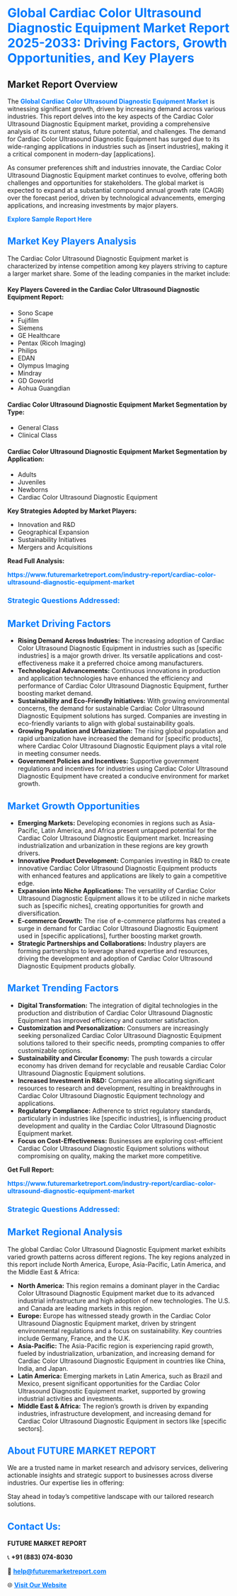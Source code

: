 <h1 style="color: #007BFF;">Global Cardiac Color Ultrasound Diagnostic Equipment Market Report 2025-2033: Driving Factors, Growth Opportunities, and Key Players</h1>

<section id="overview">
<h2>Market Report Overview</h2>
<p>The <a href="https://www.futuremarketreport.com/industry-report/cardiac-color-ultrasound-diagnostic-equipment-market" style="color: #007BFF; text-decoration: none;"><strong>Global Cardiac Color Ultrasound Diagnostic Equipment Market</strong></a> is witnessing significant growth, driven by increasing demand across various industries. This report delves into the key aspects of the Cardiac Color Ultrasound Diagnostic Equipment market, providing a comprehensive analysis of its current status, future potential, and challenges. The demand for Cardiac Color Ultrasound Diagnostic Equipment has surged due to its wide-ranging applications in industries such as [insert industries], making it a critical component in modern-day [applications].</p>
<p>As consumer preferences shift and industries innovate, the Cardiac Color Ultrasound Diagnostic Equipment market continues to evolve, offering both challenges and opportunities for stakeholders. The global market is expected to expand at a substantial compound annual growth rate (CAGR) over the forecast period, driven by technological advancements, emerging applications, and increasing investments by major players.</p>
</section>

<section id="overview">
<p><a href="https://www.futuremarketreport.com/request-sample/reportId=125251" style="color: #007BFF; text-decoration: none;"><strong>Explore Sample Report Here</strong></a></p>
</section>

<section id="key-players">
<h2 style="color: #007BFF;">Market Key Players Analysis</h2>
<p>The Cardiac Color Ultrasound Diagnostic Equipment market is characterized by intense competition among key players striving to capture a larger market share. Some of the leading companies in the market include:</p>
<h4>Key Players Covered in the Cardiac Color Ultrasound Diagnostic Equipment Report:</h4>
<ul><li>Sono Scape</li><li>Fujifilm</li><li>Siemens</li><li>GE Healthcare</li><li>Pentax (Ricoh Imaging)</li><li>Philips</li><li>EDAN</li><li>Olympus Imaging</li><li>Mindray</li><li>GD Goworld</li><li>Aohua Guangdian</li></ul>
<h4>Cardiac Color Ultrasound Diagnostic Equipment Market Segmentation by Type:</h4>
<ul><li>General Class</li><li>Clinical Class</li></ul>

<h4>Cardiac Color Ultrasound Diagnostic Equipment Market Segmentation by Application:</h4>
<ul><li>Adults</li><li>Juveniles</li><li>Newborns</li><li>Cardiac Color Ultrasound Diagnostic Equipment</li></ul>
<p><strong>Key Strategies Adopted by Market Players:</strong></p>
<ul>
<li>Innovation and R&D</li>
<li>Geographical Expansion</li>
<li>Sustainability Initiatives</li>
<li>Mergers and Acquisitions</li>
</ul>
</section>

<section>
<p><strong>Read Full Analysis: </strong></p><a href="https://www.futuremarketreport.com/industry-report/cardiac-color-ultrasound-diagnostic-equipment-market" style="color: #007BFF; text-decoration: none;"><strong>https://www.futuremarketreport.com/industry-report/cardiac-color-ultrasound-diagnostic-equipment-market</strong></a>
<h3 style="color: #007BFF;">Strategic Questions Addressed:</h3>
</section>

<section id="driving-factors">
<h2 style="color: #007BFF;">Market Driving Factors</h2>
<ul>
<li><strong>Rising Demand Across Industries:</strong> The increasing adoption of Cardiac Color Ultrasound Diagnostic Equipment in industries such as [specific industries] is a major growth driver. Its versatile applications and cost-effectiveness make it a preferred choice among manufacturers.</li>
<li><strong>Technological Advancements:</strong> Continuous innovations in production and application technologies have enhanced the efficiency and performance of Cardiac Color Ultrasound Diagnostic Equipment, further boosting market demand.</li>
<li><strong>Sustainability and Eco-Friendly Initiatives:</strong> With growing environmental concerns, the demand for sustainable Cardiac Color Ultrasound Diagnostic Equipment solutions has surged. Companies are investing in eco-friendly variants to align with global sustainability goals.</li>
<li><strong>Growing Population and Urbanization:</strong> The rising global population and rapid urbanization have increased the demand for [specific products], where Cardiac Color Ultrasound Diagnostic Equipment plays a vital role in meeting consumer needs.</li>
<li><strong>Government Policies and Incentives:</strong> Supportive government regulations and incentives for industries using Cardiac Color Ultrasound Diagnostic Equipment have created a conducive environment for market growth.</li>
</ul>
</section>

<section id="growth-opportunities">
<h2 style="color: #007BFF;">Market Growth Opportunities</h2>
<ul>
<li><strong>Emerging Markets:</strong> Developing economies in regions such as Asia-Pacific, Latin America, and Africa present untapped potential for the Cardiac Color Ultrasound Diagnostic Equipment market. Increasing industrialization and urbanization in these regions are key growth drivers.</li>
<li><strong>Innovative Product Development:</strong> Companies investing in R&D to create innovative Cardiac Color Ultrasound Diagnostic Equipment products with enhanced features and applications are likely to gain a competitive edge.</li>
<li><strong>Expansion into Niche Applications:</strong> The versatility of Cardiac Color Ultrasound Diagnostic Equipment allows it to be utilized in niche markets such as [specific niches], creating opportunities for growth and diversification.</li>
<li><strong>E-commerce Growth:</strong> The rise of e-commerce platforms has created a surge in demand for Cardiac Color Ultrasound Diagnostic Equipment used in [specific applications], further boosting market growth.</li>
<li><strong>Strategic Partnerships and Collaborations:</strong> Industry players are forming partnerships to leverage shared expertise and resources, driving the development and adoption of Cardiac Color Ultrasound Diagnostic Equipment products globally.</li>
</ul>
</section>

<section id="trending-factors">
<h2 style="color: #007BFF;">Market Trending Factors</h2>
<ul>
<li><strong>Digital Transformation:</strong> The integration of digital technologies in the production and distribution of Cardiac Color Ultrasound Diagnostic Equipment has improved efficiency and customer satisfaction.</li>
<li><strong>Customization and Personalization:</strong> Consumers are increasingly seeking personalized Cardiac Color Ultrasound Diagnostic Equipment solutions tailored to their specific needs, prompting companies to offer customizable options.</li>
<li><strong>Sustainability and Circular Economy:</strong> The push towards a circular economy has driven demand for recyclable and reusable Cardiac Color Ultrasound Diagnostic Equipment solutions.</li>
<li><strong>Increased Investment in R&D:</strong> Companies are allocating significant resources to research and development, resulting in breakthroughs in Cardiac Color Ultrasound Diagnostic Equipment technology and applications.</li>
<li><strong>Regulatory Compliance:</strong> Adherence to strict regulatory standards, particularly in industries like [specific industries], is influencing product development and quality in the Cardiac Color Ultrasound Diagnostic Equipment market.</li>
<li><strong>Focus on Cost-Effectiveness:</strong> Businesses are exploring cost-efficient Cardiac Color Ultrasound Diagnostic Equipment solutions without compromising on quality, making the market more competitive.</li>
</ul>
</section>

<section>
<p><strong>Get Full Report: </strong></p><a href="https://www.futuremarketreport.com/industry-report/cardiac-color-ultrasound-diagnostic-equipment-market" style="color: #007BFF; text-decoration: none;"><strong>https://www.futuremarketreport.com/industry-report/cardiac-color-ultrasound-diagnostic-equipment-market</strong></a>
<h3 style="color: #007BFF;">Strategic Questions Addressed:</h3>
</section>


<section id="regional-analysis">
<h2 style="color: #007BFF;">Market Regional Analysis</h2>
<p>The global Cardiac Color Ultrasound Diagnostic Equipment market exhibits varied growth patterns across different regions. The key regions analyzed in this report include North America, Europe, Asia-Pacific, Latin America, and the Middle East & Africa:</p>
<ul>
<li><strong>North America:</strong> This region remains a dominant player in the Cardiac Color Ultrasound Diagnostic Equipment market due to its advanced industrial infrastructure and high adoption of new technologies. The U.S. and Canada are leading markets in this region.</li>
<li><strong>Europe:</strong> Europe has witnessed steady growth in the Cardiac Color Ultrasound Diagnostic Equipment market, driven by stringent environmental regulations and a focus on sustainability. Key countries include Germany, France, and the U.K.</li>
<li><strong>Asia-Pacific:</strong> The Asia-Pacific region is experiencing rapid growth, fueled by industrialization, urbanization, and increasing demand for Cardiac Color Ultrasound Diagnostic Equipment in countries like China, India, and Japan.</li>
<li><strong>Latin America:</strong> Emerging markets in Latin America, such as Brazil and Mexico, present significant opportunities for the Cardiac Color Ultrasound Diagnostic Equipment market, supported by growing industrial activities and investments.</li>
<li><strong>Middle East & Africa:</strong> The region’s growth is driven by expanding industries, infrastructure development, and increasing demand for Cardiac Color Ultrasound Diagnostic Equipment in sectors like [specific sectors].</li>
</ul>
</section>

<footer>
<h2 style="color: #007BFF;">About FUTURE MARKET REPORT</h2>
<p>We are a trusted name in market research and advisory services, delivering actionable insights and strategic support to businesses across diverse industries. Our expertise lies in offering:</p>

<p>Stay ahead in today’s competitive landscape with our tailored research solutions.</p>

<h2 style="color: #007BFF;">Contact Us:</h2>
<p><strong>FUTURE MARKET REPORT</strong></p>
<p>📞 <strong>+91 (883) 074-8030</strong></p>
<p>📧 <strong><a href="mailto:help@futuremarketreport.com" style="color: #007BFF;">help@futuremarketreport.com</a></strong></p>
<p>🌐 <strong><a href="https://www.futuremarketreport.com/" style="color: #007BFF;">Visit Our Website</a></strong></p>
</footer>